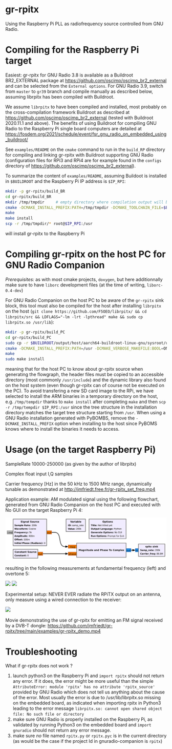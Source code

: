 # gr-rpitx 

Using the Raspberry Pi PLL as radiofrequency source controlled from GNU Radio.

# Compiling for the Raspberry Pi target

Easiest: gr-rpitx for GNU Radio 3.8 is available as a Buildroot BR2_EXTERNAL package at 
https://github.com/oscimp/oscimp_br2_external and can be selected from 
the ``External options``. For GNU Radio 3.9, switch from ``master`` to ``gr39`` branch
and compile manually as described below, assuming librpitx has been compiled with Buildroot.

We assume ``librpitx`` to have been compiled and installed, most probably on
the cross-compilation framework Buildroot as described at https://github.com/oscimp/oscimp_br2_external 
(tested with Buildroot 2020.11.1 and above). The benefits of using Buildroot for compiling GNU
Radio to the Raspberry Pi single board computers are detailed at
https://fosdem.org/2021/schedule/event/fsr_gnu_radio_on_embedded_using_buildroot/

See ``examples/README`` on the ``cmake`` command to run in the ``build_RP`` directory
for compiling and linking gr-rpitx with Buildroot supporting GNU Radio (configuration
files for RPi3 and RPi4 are for example found in the ``configs`` directory
of https://github.com/oscimp/oscimp_br2_external). 

To summarize the content of ``examples/README``, assuming Buildoot is installed in
``$BUILDROOT`` and the Raspberry Pi IP address is ``$IP_RPI``:

```bash
mkdir -p gr-rpitx/build_BR
cd gr-rpitx/build_BR
mkdir /tmp/tmpdir     # empty directory where compilation output will be stored
cmake -DCMAKE_INSTALL_PREFIX:PATH=/tmp/tmpdir -DCMAKE_TOOLCHAIN_FILE=$BUILDROOT/output/host/usr/share/buildroot/toolchainfile.cmake  -DCMAKE_VERBOSE_MAKEFILE:BOOL=ON ../
make
make install
scp -r /tmp/tmpdir/* root@$IP_RPI:/usr
```
will install gr-rpitx to the Raspberry Pi

# Compiling gr-rpitx on the host PC for GNU Radio Companion

*Prerequisites:* as with most cmake projects, ``doxygen``, but here additionnally make sure to have ``liborc`` development files (at the time of writing, ``liborc-0.4-dev``)

For GNU Radio Companion on the host PC to be aware of the ``gr-rpitx`` sink block,
this tool must also be compiled for the host after installing ``librpitx`` on the host (``git clone https://github.com/F5OEO/librpitx/ && cd librpitx/src && LDFLAGS="-lm -lrt -lpthread" make && sudo cp librpitx.so /usr/lib``):
```bash
mkdir -p gr-rpitx/build_PC
cd gr-rpitx/build_PC
sudo cp -r $BUILDROOT/output/host/aarch64-buildroot-linux-gnu/sysroot/usr/include/librpitx /usr/include/
cmake -DCMAKE_INSTALL_PREFIX:PATH=/usr -DCMAKE_VERBOSE_MAKEFILE:BOOL=ON ../
make 
sudo make install
```

meaning that for the host PC to know about gr-rpitx source when generating the flowgraph, 
the header files must be copied to an accessible directory (most commonly ``/usr/include``) and 
the dynamic library also found on the host system (even though gr-rpitx can of course not be 
executed on the PC). To avoid transfering a new SD card image to the RPi, we have selected to 
install the ARM binaries in a temporary directory on the host, e.g. ``/tmp/tempdir`` thanks to 
``make install`` after completing ``make`` and then ``scp -r /tmp/tempdir $IP_RPI:/usr`` since 
the tree structure in the installation directory matches the target tree structure starting 
from ``/usr``. When using a GNU Radio installation generated with PyBOMBS, remove the ``-DCMAKE_INSTALL_PREFIX`` option when installing to the host since PyBOMS knows where to install the binaries it needs to access.

# Usage (on the target Raspberry Pi)

SampleRate 10000-250000 (as given by the author of librpitx)

Complex float input I,Q samples

Carrier frequency [Hz] in the 50 kHz to 1500 MHz range, dynamically tunable as 
demonstrated at http://jmfriedt.free.fr/gr-rpitx_set_freq.mp4

Application example: AM modulated signal using the following flowchart, generated from GNU Radio
Companion on the host PC and executed with No GUI on the target Raspberry Pi 4:

<img src="examples/rpi_am.png">

resulting in the following measurements at fundamental frequency (left) and overtone 5:

<img src="examples/AM5kHz_fundamental.png">
<img src="examples/AM5kHz_overtone5.png">

Experimental setup: NEVER EVER radiate the RPiTX output on an antenna, only measure using a wired
connection to the receiver:

<img src="examples/DSC_0587ann_small.jpg">

Movie demonstrating the use of gr-rpitx for emitting an FM signal received by
a DVB-T dongle: https://github.com/jmfriedt/gr-rpitx/tree/main/examples/gr-rpitx_demo.mp4


# Troubleshooting

What if gr-rpitx does not work ?

1. launch python3 on the Raspberry Pi and ``import rpitx`` should not return any error. If it does, the error might be more useful than the simple ``AttributeError: module 'rpitx' has no attribute 'rpitx_source'`` provided by GNU Radio which does not tell us anything about the cause of the error. 
Most usually the error is due to /usr/lib/librpitx.so missing on the embedded board, as indicated when importing rpitx in Python3 leading to the error 
message ``librpitx.so: cannot open shared object file: No such file or directory``
2. make sure GNU Radio is properly installed on the Raspberry Pi, as validated by running Python3 on the embedded board and ``import gnuradio`` should 
not return any error message.
3. make sure *no* file named ``rpitx.py`` or ``rpitx.pyc`` is in the current directory (as would be the case if the project Id in gnuradio-companion is ``rpitx``)

